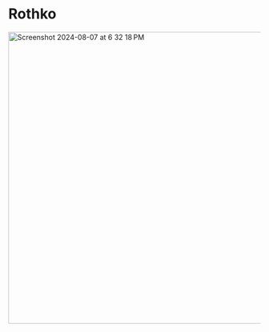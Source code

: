 # Rothko
<img width="582" alt="Screenshot 2024-08-07 at 6 32 18 PM" src="https://github.com/user-attachments/assets/5ecae1c0-47e8-4c95-871a-ff663b784d7c">